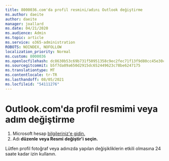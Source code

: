 ```yaml
---
title: 8000036.com'da profil resmini/adını Outlook değiştirme
ms.author: daeite
author: daeite
manager: joallard
ms.date: 04/21/2020
ms.audience: Admin
ms.topic: article
ms.service: o365-administration
ROBOTS: NOINDEX, NOFOLLOW
localization_priority: Normal
ms.custom: 8000036
ms.openlocfilehash: dc8630b53c69b731f50951358c9ec2fec71f13f9d80cc45e30c5741c2a10de56
ms.sourcegitcommit: b5f7da89a650d2915dc652449623c78be6247175
ms.translationtype: MT
ms.contentlocale: tr-TR
ms.lasthandoff: 08/05/2021
ms.locfileid: "54111276"
---
```

# <a name="change-my-profile-picture-or-name-in-outlookcom"></a>Outlook.com'da profil resmimi veya adım değiştirme

1. Microsoft hesap [bilgileriniz'e gidin.](https://go.microsoft.com/fwlink/p/?linkid=860841)
1. Adı **düzenle veya Resmi** **değiştir'i seçin.**

Lütfen profil fotoğraf veya adınızda yapılan değişikliklerin etkili olmasına 24 saate kadar izin kullanın.